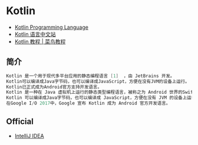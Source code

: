 # Kotlin

- [Kotlin Programming Language](https://kotlinlang.org/)
- [Kotlin 语言中文站](https://www.kotlincn.net/)
- [Kotlin 教程 | 菜鸟教程](https://www.runoob.com/kotlin/kotlin-tutorial.html)

## 简介

```c#
Kotlin 是一个用于现代多平台应用的静态编程语言 [1]  ，由 JetBrains 开发。
Kotlin可以编译成Java字节码，也可以编译成JavaScript，方便在没有JVM的设备上运行。
Kotlin已正式成为Android官方支持开发语言。
Kotlin 是一种在 Java 虚拟机上运行的静态类型编程语言，被称之为 Android 世界的Swift，由 JetBrains 设计开发并开源。
Kotlin 可以编译成Java字节码，也可以编译成 JavaScript，方便在没有 JVM 的设备上运行。
在Google I/O 2017中，Google 宣布 Kotlin 成为 Android 官方开发语言。
```

## Official

- [IntelliJ IDEA](https://www.jetbrains.com/idea/download/index.html#section=windows)
